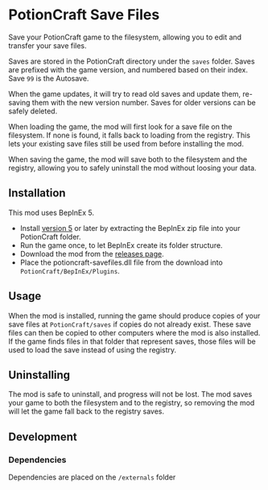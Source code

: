 # PotionCraft Save Files

Save your PotionCraft game to the filesystem, allowing you to edit and transfer your save files.

Saves are stored in the PotionCraft directory under the `saves` folder.
Saves are prefixed with the game version, and numbered based on their index. Save `99` is the Autosave.

When the game updates, it will try to read old saves and update them, re-saving them with the new version number. Saves for older versions can be safely deleted.

When loading the game, the mod will first look for a save file on the filesystem. If none is found, it falls back to loading from the registry. This lets your existing save files still be used from before installing the mod.

When saving the game, the mod will save both to the filesystem and the registry, allowing you to safely uninstall the mod without loosing your data.

## Installation

This mod uses BepInEx 5.

- Install [version 5](https://github.com/BepInEx/BepInEx/releases) or later by extracting the BepInEx zip file into your PotionCraft folder.
- Run the game once, to let BepInEx create its folder structure.
- Download the mod from the [releases page](https://github.com/RoboPhred/potioncraft-savefile/releases).
- Place the potioncraft-savefiles.dll file from the download into `PotionCraft/BepInEx/Plugins`.

## Usage

When the mod is installed, running the game should produce copies of your save files at `PotionCraft/saves` if copies do not already exist.  These save files can then be copied to other computers where the mod is also installed.  If the game finds files in that folder that represent saves, those files will be used to load the save instead of using the registry.

## Uninstalling

The mod is safe to uninstall, and progress will not be lost. The mod saves your game to both the filesystem and to the registry, so removing the mod will let the game fall back to the registry saves.

## Development

### Dependencies

Dependencies are placed on the `/externals` folder
